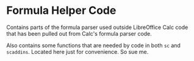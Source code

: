 # Formula Helper Code

Contains parts of the formula parser used outside LibreOffice Calc code that has
been pulled out from Calc's formula parser code.

Also contains some functions that are needed by code in both `sc` and
`scaddins`. Located here just for convenience. So sue me.
